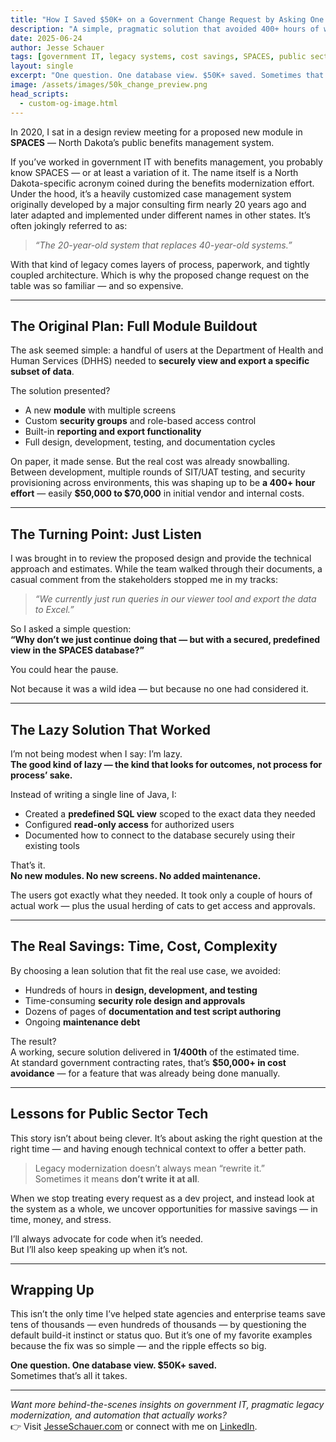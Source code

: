 ```yaml
---
title: "How I Saved $50K+ on a Government Change Request by Asking One Question"
description: "A simple, pragmatic solution that avoided 400+ hours of work and saved $50,000."
date: 2025-06-24
author: Jesse Schauer
tags: [government IT, legacy systems, cost savings, SPACES, public sector tech, database views, case study]
layout: single
excerpt: "One question. One database view. $50K+ saved. Sometimes that’s all it takes."
image: /assets/images/50k_change_preview.png
head_scripts:
  - custom-og-image.html
---
```


<!-- TEMP: force Open Graph image -->
<meta property="og:image" content="https://www.jesseschauer.com/assets/images/50k_change_preview.png">

In 2020, I sat in a design review meeting for a proposed new module in **SPACES** — North Dakota’s public benefits management system.

If you’ve worked in government IT with benefits management, you probably know SPACES — or at least a variation of it. The name itself is a North Dakota-specific acronym coined during the benefits modernization effort. Under the hood, it’s a heavily customized case management system originally developed by a major consulting firm nearly 20 years ago and later adapted and implemented under different names in other states. It’s often jokingly referred to as:

> *“The 20-year-old system that replaces 40-year-old systems.”*

With that kind of legacy comes layers of process, paperwork, and tightly coupled architecture. Which is why the proposed change request on the table was so familiar — and so expensive.

---

## The Original Plan: Full Module Buildout

The ask seemed simple: a handful of users at the Department of Health and Human Services (DHHS) needed to **securely view and export a specific subset of data**.

The solution presented?

- A new **module** with multiple screens  
- Custom **security groups** and role-based access control  
- Built-in **reporting and export functionality**  
- Full design, development, testing, and documentation cycles

On paper, it made sense. But the real cost was already snowballing. Between development, multiple rounds of SIT/UAT testing, and security provisioning across environments, this was shaping up to be **a 400+ hour effort** — easily **$50,000 to $70,000** in initial vendor and internal costs.

---

## The Turning Point: Just Listen

I was brought in to review the proposed design and provide the technical approach and estimates. While the team walked through their documents, a casual comment from the stakeholders stopped me in my tracks:

> *“We currently just run queries in our viewer tool and export the data to Excel.”*

So I asked a simple question:  
**“Why don’t we just continue doing that — but with a secured, predefined view in the SPACES database?”**

You could hear the pause.

Not because it was a wild idea — but because no one had considered it.

---

## The Lazy Solution That Worked

I’m not being modest when I say: I’m lazy.  
**The good kind of lazy — the kind that looks for outcomes, not process for process’ sake.**

Instead of writing a single line of Java, I:

- Created a **predefined SQL view** scoped to the exact data they needed  
- Configured **read-only access** for authorized users  
- Documented how to connect to the database securely using their existing tools

That’s it.  
**No new modules. No new screens. No added maintenance.**

The users got exactly what they needed. It took only a couple of hours of actual work — plus the usual herding of cats to get access and approvals.

---

## The Real Savings: Time, Cost, Complexity

By choosing a lean solution that fit the real use case, we avoided:

- Hundreds of hours in **design, development, and testing**  
- Time-consuming **security role design and approvals**  
- Dozens of pages of **documentation and test script authoring**  
- Ongoing **maintenance debt**

The result?  
A working, secure solution delivered in **1/400th** of the estimated time.  
At standard government contracting rates, that’s **$50,000+ in cost avoidance** — for a feature that was already being done manually.

---

## Lessons for Public Sector Tech

This story isn’t about being clever. It’s about asking the right question at the right time — and having enough technical context to offer a better path.

> Legacy modernization doesn’t always mean “rewrite it.”  
> Sometimes it means **don’t write it at all**.

When we stop treating every request as a dev project, and instead look at the system as a whole, we uncover opportunities for massive savings — in time, money, and stress.

I’ll always advocate for code when it’s needed.  
But I’ll also keep speaking up when it’s not.

---

## Wrapping Up

This isn’t the only time I’ve helped state agencies and enterprise teams save tens of thousands — even hundreds of thousands — by questioning the default build-it instinct or status quo. But it’s one of my favorite examples because the fix was so simple — and the ripple effects so big.

**One question. One database view. $50K+ saved.**  
Sometimes that’s all it takes.

---

*Want more behind-the-scenes insights on government IT, pragmatic legacy modernization, and automation that actually works?*  
👉 Visit [JesseSchauer.com](https://www.jesseschauer.com) or connect with me on [LinkedIn](https://linkedin.com/in/jesse-schauer).

